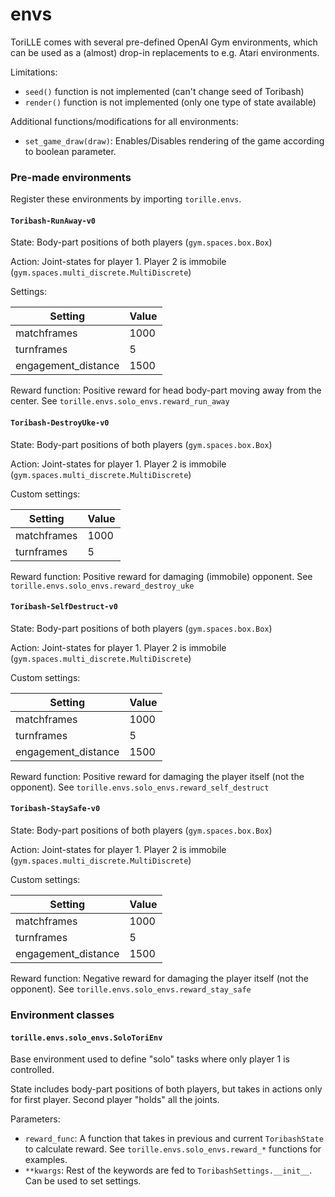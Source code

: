 # envs

ToriLLE comes with several pre-defined OpenAI Gym environments, which can be used
as a (almost) drop-in replacements to e.g. Atari environments.

Limitations: 
* `seed()` function is not implemented (can't change seed of Toribash)
* `render()` function is not implemented (only one type of state available)

Additional functions/modifications for all environments:
* `set_game_draw(draw)`: Enables/Disables rendering of the game according to boolean parameter.

### Pre-made environments

Register these environments by importing `torille.envs`.

#### `Toribash-RunAway-v0`

State: Body-part positions of both players (`gym.spaces.box.Box`)

Action: Joint-states for player 1. Player 2 is immobile (`gym.spaces.multi_discrete.MultiDiscrete`)

Settings:

Setting | Value
------- | -----
matchframes | 1000
turnframes | 5
engagement_distance | 1500

Reward function: Positive reward for head body-part moving away from the center. See `torille.envs.solo_envs.reward_run_away`

#### `Toribash-DestroyUke-v0`

State: Body-part positions of both players (`gym.spaces.box.Box`)

Action: Joint-states for player 1. Player 2 is immobile (`gym.spaces.multi_discrete.MultiDiscrete`)

Custom settings:

Setting | Value
------- | -----
matchframes | 1000
turnframes | 5

Reward function: Positive reward for damaging (immobile) opponent. See `torille.envs.solo_envs.reward_destroy_uke`

#### `Toribash-SelfDestruct-v0`

State: Body-part positions of both players (`gym.spaces.box.Box`)

Action: Joint-states for player 1. Player 2 is immobile (`gym.spaces.multi_discrete.MultiDiscrete`)

Custom settings:

Setting | Value
------- | -----
matchframes | 1000
turnframes | 5
engagement_distance | 1500

Reward function: Positive reward for damaging the player itself (not the opponent). See `torille.envs.solo_envs.reward_self_destruct`

#### `Toribash-StaySafe-v0`

State: Body-part positions of both players (`gym.spaces.box.Box`)

Action: Joint-states for player 1. Player 2 is immobile (`gym.spaces.multi_discrete.MultiDiscrete`)

Custom settings:

Setting | Value
------- | -----
matchframes | 1000
turnframes | 5
engagement_distance | 1500

Reward function: Negative reward for damaging the player itself (not the opponent). See `torille.envs.solo_envs.reward_stay_safe`

### Environment classes

#### `torille.envs.solo_envs.SoloToriEnv`

Base environment used to define "solo" tasks where only player 1 is controlled.

State includes body-part positions of both players, but takes in actions only for first player. 
Second player "holds" all the joints. 

Parameters:
* `reward_func`: A function that takes in previous and current `ToribashState` to calculate reward. 
                 See `torille.envs.solo_envs.reward_*` functions for examples.
* `**kwargs`: Rest of the keywords are fed to `ToribashSettings.__init__`. Can be used to set settings.
